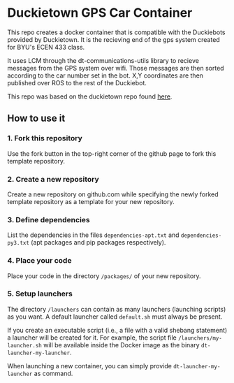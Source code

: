 # Duckietown GPS Car Container

This repo creates a docker container that is compatible with the Duckiebots provided by Duckietown. It is the recieving end of the gps system created for BYU's ECEN 433 class. 

It uses LCM  through the dt-communications-utils library to recieve messages from the GPS system over wifi. Those messages are then sorted according to the car number set in the bot. X,Y coordinates are then published over ROS to the rest of the Duckiebot.

This repo was based on the duckietown repo found [here](https://github.com/duckietown/template-ros).


## How to use it

### 1. Fork this repository

Use the fork button in the top-right corner of the github page to fork this template repository.


### 2. Create a new repository

Create a new repository on github.com while
specifying the newly forked template repository as
a template for your new repository.


### 3. Define dependencies

List the dependencies in the files `dependencies-apt.txt` and
`dependencies-py3.txt` (apt packages and pip packages respectively).


### 4. Place your code

Place your code in the directory `/packages/` of
your new repository.


### 5. Setup launchers

The directory `/launchers` can contain as many launchers (launching scripts)
as you want. A default launcher called `default.sh` must always be present.

If you create an executable script (i.e., a file with a valid shebang statement)
a launcher will be created for it. For example, the script file 
`/launchers/my-launcher.sh` will be available inside the Docker image as the binary
`dt-launcher-my-launcher`.

When launching a new container, you can simply provide `dt-launcher-my-launcher` as
command.